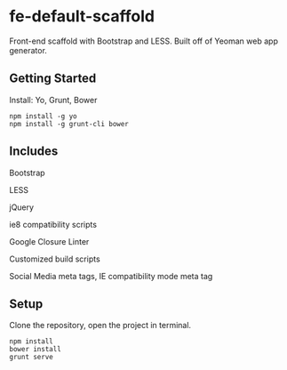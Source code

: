 fe-default-scaffold
===================

Front-end scaffold with Bootstrap and LESS. Built off of Yeoman web app generator.

## Getting Started
Install: Yo, Grunt, Bower

```shell
npm install -g yo
npm install -g grunt-cli bower
```

## Includes
Bootstrap

LESS

jQuery

ie8 compatibility scripts

Google Closure Linter

Customized build scripts

Social Media meta tags, IE compatibility mode meta tag

## Setup

Clone the repository, open the project in terminal.

```shell
npm install
bower install
grunt serve
```







